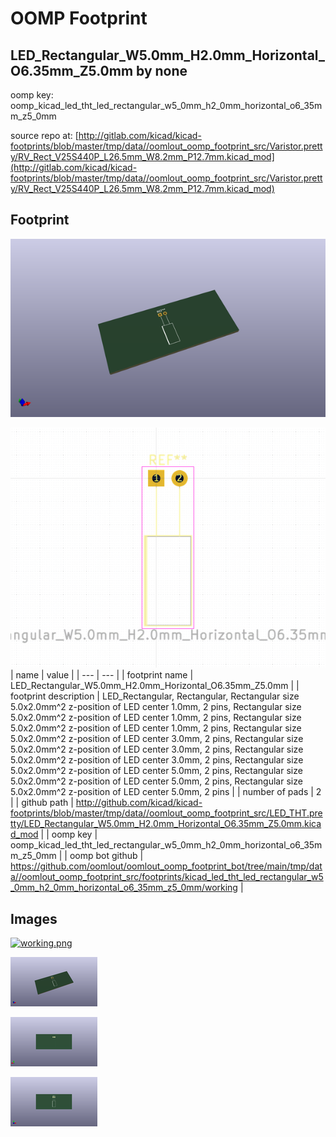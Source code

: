 # OOMP Footprint  
## LED_Rectangular_W5.0mm_H2.0mm_Horizontal_O6.35mm_Z5.0mm  by none  
  
oomp key: oomp_kicad_led_tht_led_rectangular_w5_0mm_h2_0mm_horizontal_o6_35mm_z5_0mm  
  
source repo at: [http://gitlab.com/kicad/kicad-footprints/blob/master/tmp/data//oomlout_oomp_footprint_src/Varistor.pretty/RV_Rect_V25S440P_L26.5mm_W8.2mm_P12.7mm.kicad_mod](http://gitlab.com/kicad/kicad-footprints/blob/master/tmp/data//oomlout_oomp_footprint_src/Varistor.pretty/RV_Rect_V25S440P_L26.5mm_W8.2mm_P12.7mm.kicad_mod)  
## Footprint  
  
[![working_kicad_pcb_3d.png](working_kicad_pcb_3d_600.png)](working_kicad_pcb_3d.png)  
  
[![working.png](working_600.png)](working.png)  
| name | value | 
| --- | --- | 
| footprint name | LED_Rectangular_W5.0mm_H2.0mm_Horizontal_O6.35mm_Z5.0mm | 
| footprint description | LED_Rectangular, Rectangular,  Rectangular size 5.0x2.0mm^2 z-position of LED center 1.0mm, 2 pins,  Rectangular size 5.0x2.0mm^2 z-position of LED center 1.0mm, 2 pins,  Rectangular size 5.0x2.0mm^2 z-position of LED center 1.0mm, 2 pins,  Rectangular size 5.0x2.0mm^2 z-position of LED center 3.0mm, 2 pins,  Rectangular size 5.0x2.0mm^2 z-position of LED center 3.0mm, 2 pins,  Rectangular size 5.0x2.0mm^2 z-position of LED center 3.0mm, 2 pins,  Rectangular size 5.0x2.0mm^2 z-position of LED center 5.0mm, 2 pins,  Rectangular size 5.0x2.0mm^2 z-position of LED center 5.0mm, 2 pins,  Rectangular size 5.0x2.0mm^2 z-position of LED center 5.0mm, 2 pins | 
| number of pads | 2 | 
| github path | http://github.com/kicad/kicad-footprints/blob/master/tmp/data//oomlout_oomp_footprint_src/LED_THT.pretty/LED_Rectangular_W5.0mm_H2.0mm_Horizontal_O6.35mm_Z5.0mm.kicad_mod | 
| oomp key | oomp_kicad_led_tht_led_rectangular_w5_0mm_h2_0mm_horizontal_o6_35mm_z5_0mm | 
| oomp bot github | https://github.com/oomlout/oomlout_oomp_footprint_bot/tree/main/tmp/data//oomlout_oomp_footprint_src/footprints/kicad_led_tht_led_rectangular_w5_0mm_h2_0mm_horizontal_o6_35mm_z5_0mm/working | 
## Images  
  
[![working.png](working_140.png)](working.png)  
  
[![working_kicad_pcb_3d.png](working_kicad_pcb_3d_140.png)](working_kicad_pcb_3d.png)  
  
[![working_kicad_pcb_3d_back.png](working_kicad_pcb_3d_back_140.png)](working_kicad_pcb_3d_back.png)  
  
[![working_kicad_pcb_3d_front.png](working_kicad_pcb_3d_front_140.png)](working_kicad_pcb_3d_front.png)  
